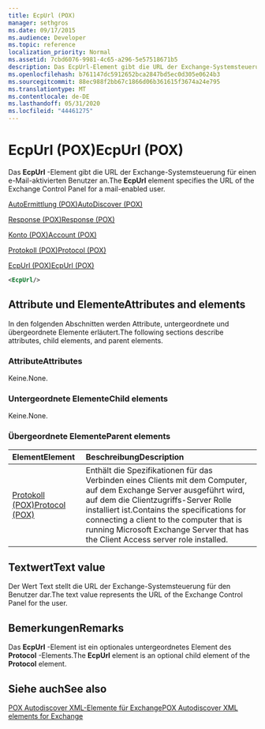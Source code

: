 ```yaml
---
title: EcpUrl (POX)
manager: sethgros
ms.date: 09/17/2015
ms.audience: Developer
ms.topic: reference
localization_priority: Normal
ms.assetid: 7cbd6076-9981-4c65-a296-5e57518671b5
description: Das EcpUrl-Element gibt die URL der Exchange-Systemsteuerung für einen e-Mail-aktivierten Benutzer an.
ms.openlocfilehash: b761147dc5912652bca2847bd5ec0d305e0624b3
ms.sourcegitcommit: 88ec988f2bb67c1866d06b361615f3674a24e795
ms.translationtype: MT
ms.contentlocale: de-DE
ms.lasthandoff: 05/31/2020
ms.locfileid: "44461275"
---
```

# <a name="ecpurl-pox"></a><span data-ttu-id="8e5a5-103">EcpUrl (POX)</span><span class="sxs-lookup"><span data-stu-id="8e5a5-103">EcpUrl (POX)</span></span>

<span data-ttu-id="8e5a5-104">Das **EcpUrl** -Element gibt die URL der Exchange-Systemsteuerung für einen e-Mail-aktivierten Benutzer an.</span><span class="sxs-lookup"><span data-stu-id="8e5a5-104">The **EcpUrl** element specifies the URL of the Exchange Control Panel for a mail-enabled user.</span></span> 
  
[<span data-ttu-id="8e5a5-105">AutoErmittlung (POX)</span><span class="sxs-lookup"><span data-stu-id="8e5a5-105">AutoDiscover (POX)</span></span>](autodiscover-pox.md)
  
[<span data-ttu-id="8e5a5-106">Response (POX)</span><span class="sxs-lookup"><span data-stu-id="8e5a5-106">Response (POX)</span></span>](response-pox.md)
  
[<span data-ttu-id="8e5a5-107">Konto (POX)</span><span class="sxs-lookup"><span data-stu-id="8e5a5-107">Account (POX)</span></span>](account-pox.md)
  
[<span data-ttu-id="8e5a5-108">Protokoll (POX)</span><span class="sxs-lookup"><span data-stu-id="8e5a5-108">Protocol (POX)</span></span>](protocol-pox.md)
  
[<span data-ttu-id="8e5a5-109">EcpUrl (POX)</span><span class="sxs-lookup"><span data-stu-id="8e5a5-109">EcpUrl (POX)</span></span>](ecpurl-pox.md)
  
```XML
<EcpUrl/>
```

## <a name="attributes-and-elements"></a><span data-ttu-id="8e5a5-110">Attribute und Elemente</span><span class="sxs-lookup"><span data-stu-id="8e5a5-110">Attributes and elements</span></span>

<span data-ttu-id="8e5a5-111">In den folgenden Abschnitten werden Attribute, untergeordnete und übergeordnete Elemente erläutert.</span><span class="sxs-lookup"><span data-stu-id="8e5a5-111">The following sections describe attributes, child elements, and parent elements.</span></span>
  
### <a name="attributes"></a><span data-ttu-id="8e5a5-112">Attribute</span><span class="sxs-lookup"><span data-stu-id="8e5a5-112">Attributes</span></span>

<span data-ttu-id="8e5a5-113">Keine.</span><span class="sxs-lookup"><span data-stu-id="8e5a5-113">None.</span></span>
  
### <a name="child-elements"></a><span data-ttu-id="8e5a5-114">Untergeordnete Elemente</span><span class="sxs-lookup"><span data-stu-id="8e5a5-114">Child elements</span></span>

<span data-ttu-id="8e5a5-115">Keine.</span><span class="sxs-lookup"><span data-stu-id="8e5a5-115">None.</span></span>
  
### <a name="parent-elements"></a><span data-ttu-id="8e5a5-116">Übergeordnete Elemente</span><span class="sxs-lookup"><span data-stu-id="8e5a5-116">Parent elements</span></span>

|<span data-ttu-id="8e5a5-117">**Element**</span><span class="sxs-lookup"><span data-stu-id="8e5a5-117">**Element**</span></span>|<span data-ttu-id="8e5a5-118">**Beschreibung**</span><span class="sxs-lookup"><span data-stu-id="8e5a5-118">**Description**</span></span>|
|:-----|:-----|
|[<span data-ttu-id="8e5a5-119">Protokoll (POX)</span><span class="sxs-lookup"><span data-stu-id="8e5a5-119">Protocol (POX)</span></span>](protocol-pox.md) <br/> |<span data-ttu-id="8e5a5-120">Enthält die Spezifikationen für das Verbinden eines Clients mit dem Computer, auf dem Exchange Server ausgeführt wird, auf dem die Clientzugriffs-Server Rolle installiert ist.</span><span class="sxs-lookup"><span data-stu-id="8e5a5-120">Contains the specifications for connecting a client to the computer that is running Microsoft Exchange Server that has the Client Access server role installed.</span></span>  <br/> |
   
## <a name="text-value"></a><span data-ttu-id="8e5a5-121">Textwert</span><span class="sxs-lookup"><span data-stu-id="8e5a5-121">Text value</span></span>

<span data-ttu-id="8e5a5-122">Der Wert Text stellt die URL der Exchange-Systemsteuerung für den Benutzer dar.</span><span class="sxs-lookup"><span data-stu-id="8e5a5-122">The text value represents the URL of the Exchange Control Panel for the user.</span></span>
  
## <a name="remarks"></a><span data-ttu-id="8e5a5-123">Bemerkungen</span><span class="sxs-lookup"><span data-stu-id="8e5a5-123">Remarks</span></span>

<span data-ttu-id="8e5a5-124">Das **EcpUrl** -Element ist ein optionales untergeordnetes Element des **Protocol** -Elements.</span><span class="sxs-lookup"><span data-stu-id="8e5a5-124">The **EcpUrl** element is an optional child element of the **Protocol** element.</span></span> 
  
## <a name="see-also"></a><span data-ttu-id="8e5a5-125">Siehe auch</span><span class="sxs-lookup"><span data-stu-id="8e5a5-125">See also</span></span>



[<span data-ttu-id="8e5a5-126">POX Autodiscover XML-Elemente für Exchange</span><span class="sxs-lookup"><span data-stu-id="8e5a5-126">POX Autodiscover XML elements for Exchange</span></span>](pox-autodiscover-xml-elements-for-exchange.md)

